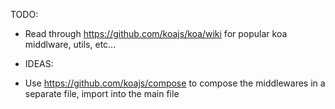 TODO:

- Read through https://github.com/koajs/koa/wiki for popular koa middlware, utils, etc...

- IDEAS:
- Use https://github.com/koajs/compose to compose the middlewares in a separate file, import into the main file
